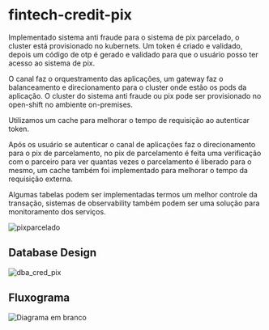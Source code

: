 # fintech-credit-pix

Implementado sistema anti fraude para o sistema de pix parcelado, o cluster está provisionado no kubernets. Um token é criado e validado, depois um código de otp é gerado e validado para que o usuário posso ter acesso ao sistema de pix.

O canal faz o orquestramento das aplicações, um gateway faz o balanceamento e direcionamento para o cluster onde estão os pods da aplicação.
O cluster do sistema anti fraude ou pix pode ser provisionado no open-shift no ambiente on-premises.

Utilizamos um cache para melhorar o tempo de requisição ao autenticar token.

Após os usuário se autenticar o canal de aplicações faz o direcionamento para o pix de parcelamento, no pix de parcelamento é feita uma verificação com o parceiro para ver quantas vezes o parcelamento é liberado para o mesmo, um cache também foi implementado para melhorar o tempo da requisição externa.

Algumas tabelas podem ser implementadas termos um melhor controle da transação, sistemas de observability também podem ser uma solução para monitoramento dos serviços.

![pixparcelado](https://user-images.githubusercontent.com/36285351/230963731-efd147f8-2a51-48d4-ab0e-527ccb7f141a.png)

## Database Design
![dba_cred_pix](https://user-images.githubusercontent.com/36285351/230966195-50ee28c0-ccc2-4788-8d2f-a09db4f09dfd.png)


## Fluxograma

![Diagrama em branco](https://user-images.githubusercontent.com/36285351/230966247-d45c465c-d393-49d0-bb23-c580a14bbc70.png)



